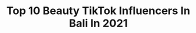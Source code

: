 ---
title: Top 10 Beauty TikTok Influencers In Bali In 2021
description: >-
  Find top beauty TikTok influencers in Bali in 2021. Most popular hashtags: #fyp #foryou #duet #makeup.
platform: TikTok
hits: 4
text_top: See the best TikTok profiles on inBeat.
text_bottom: inBeat aggregates 4 TikTok influencers like this in Bali, Indonesia for you to pitch.
profiles:
  - username: "dr.ziee"
    fullname: >-
      dr. Yessica Tania
    bio: >-
      Medical Doctor 🩺 Beauty / Aesthetic Consultant I’m , Your Skin Best Friend 💋
    location: "Indonesia"
    followers: 1100000
    engagement: 859
    commentsToLikes: 0.031785
    id: ckbqvgdsifood0j23rapkdlrp
    verified: true
    hashtags: "#skincarecheck, #tipsdrzie, #samasamabelajar, #dokter"
  - username: "sayblebaby"
    fullname: >-
      Sayble
    bio: >-
      💅🏼beauty / / travel Adhesive Eyeliner 👇🏼
    location: "Indonesia"
    followers: 58200
    engagement: 887
    commentsToLikes: 0.067802
    id: ck8khxt17opqi0j78jxqe9m2f
    verified: false
    hashtags: "#beautyessentials, #fallaesthetic, #adhesiveeyeliner, #makeuphacks"
  - username: "dillaprb"
    fullname: >-
      Dillah Probokusumo ⛓
    bio: >-
      Brand Ambassador of @mirandahaircare 20 📍Jakarta 🎓Law Faculty I enjoy sewing
    location: "Indonesia"
    followers: 493700
    engagement: 1519
    commentsToLikes: 0.007980
    id: ckbwl7xrl40x70j23ukcky208
    verified: true
    hashtags: "#foryoupage, #foryou, #localbrand, #tiktokpintar"
  - username: "denzco"
    fullname: >-
      🌀 DenZ Co💎
    bio: >-
      ꦧꦱꦗꦮ/ 汉语/ 🇺🇸 / 🇹🇭 / 🇮🇩 VOICEOVER / MC Lowongan 💼kerja/ bisnis cek link👇
    location: "Indonesia"
    followers: 36300
    engagement: 446
    commentsToLikes: 0.128706
    id: ckce4euefjjon0j23kz9gl5jw
    verified: false
    hashtags: "#jogja, #tunawisma, #semarang, #boyolali"
  - username: "dr.ziee"
    fullname: >-
      dr. Yessica Tania
    bio: >-
      Medical Doctor 🩺 Beauty / Aesthetic Consultant I’m , Your Skin Best Friend 💋
    location: "Indonesia"
    followers: 1100000
    engagement: 859
    commentsToLikes: 0.031785
    id: ckbqvgdsifood0j23rapkdlrp
    verified: true
    hashtags: "#skincarecheck, #tipsdrzie, #samasamabelajar, #dokter"
  - username: "sayblebaby"
    fullname: >-
      Sayble
    bio: >-
      💅🏼beauty / / travel Adhesive Eyeliner 👇🏼
    location: "Indonesia"
    followers: 58200
    engagement: 887
    commentsToLikes: 0.067802
    id: ck8khxt17opqi0j78jxqe9m2f
    verified: false
    hashtags: "#beautyessentials, #fallaesthetic, #adhesiveeyeliner, #makeuphacks"
  - username: "astariririaja"
    fullname: >-
      Astari Budi
    bio: >-
      Dokter gigi dan beauty vlogger. Aku disini untuk segala recehan Ig : @astaririri
    location: "Indonesia"
    followers: 244400
    engagement: 920
    commentsToLikes: 0.015335
    id: ckbr6clfblv7g0j23b805ysx6
    verified: false
    hashtags: "#voiceeffects, #foryou, #makeup, #facepaint"
  - username: "vicisienna"
    fullname: >-
      ViciSienna
    bio: >-
      My ig @vicisienna is all about fashion+beauty U may see some silly me here 🤪
    location: "Indonesia"
    followers: 11000
    engagement: 361
    commentsToLikes: 0.071467
    id: ckc8x1kr8kpvl0j23xj3jmnc1
    verified: false
    hashtags: "#jichangwook, #foryou, #fyp, #jakarta"
  - username: "nuna_metha140793"
    fullname: >-
      Nuna Metha
    bio: >-
      Reseller Kedas Beauty area BANYUWANGI JAWA TIMUR IG:nuna_metha140793
    location: "Indonesia"
    followers: 1200000
    engagement: 258
    commentsToLikes: 0.026479
    id: ckc82s28f3hbb0j23igx627cz
    verified: false
    hashtags: "#banyuwangi, #jawatimur, #fyp, #tiktokbanyuwangi"
  - username: "ririeprameswari"
    fullname: >-
      Ririe Prams
    bio: >-
      😜 30y.o mom!!! 🇲🇨 Beauty Vlogger 💌 contact.ririe@gmail.com
    location: "Indonesia"
    followers: 87400
    engagement: 608
    commentsToLikes: 0.019147
    id: ckd62pc6t1v580j233y4exrhy
    verified: false
    hashtags: "#fyp, #makeuptransformation, #duet, #tokopediahaul"
---